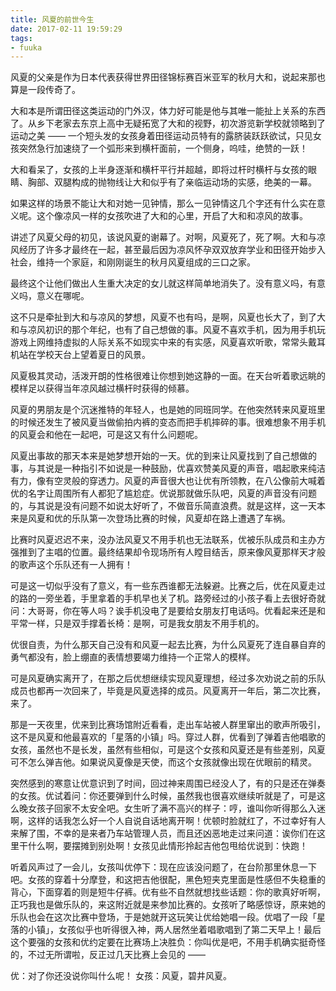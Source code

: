 ```yaml
---
title: 风夏的前世今生
date: 2017-02-11 19:59:29
tags:
- fuuka
---
```


风夏的父亲是作为日本代表获得世界田径锦标赛百米亚军的秋月大和，说起来那也算是一段传奇了。

大和本是所谓田径这类运动的门外汉，体力好可能是他与其唯一能扯上关系的东西了。从乡下老家去东京上高中无疑拓宽了大和的视野，初次游览新学校就领略到了运动之美 —— 一个短头发的女孩身着田径运动员特有的露脐装跃跃欲试，只见女孩突然急行加速绕了一个弧形来到横杆面前，一个侧身，呜哇，绝赞的一跃！

大和看呆了，女孩的上半身逐渐和横杆平行并超越，即将过杆时横杆与女孩的眼睛、胸部、双腿构成的抛物线让大和似乎有了亲临运动场的实感，绝美的一幕。

如果这样的场景不能让大和对她一见钟情，那么一见钟情这几个字还有什么实在意义呢。这个像凉风一样的女孩吹进了大和的心里，开启了大和和凉风的故事。

讲述了风夏父母的初见，该说风夏的谢幕了。对啊，风夏死了，死了啊。大和与凉风经历了许多才最终在一起，甚至最后因为凉风怀孕双双放弃学业和田径开始步入社会，维持一个家庭，和刚刚诞生的秋月风夏组成的三口之家。

最终这个让他们做出人生重大决定的女儿就这样简单地消失了。没有意义吗，有意义吗，意义在哪呢。

这不只是牵扯到大和与凉风的梦想，风夏不也有吗，是啊，风夏也长大了，到了大和与凉风初识的那个年纪，也有了自己想做的事。风夏不喜欢手机，因为用手机玩游戏上网维持虚拟的人际关系不如现实中来的有实感，风夏喜欢听歌，常常头戴耳机站在学校天台上望着夏日的风景。

风夏极其灵动，活泼开朗的性格很难让你想到她这静的一面。在天台听着歌远眺的模样足以获得当年凉风越过横杆时获得的倾慕。

风夏的男朋友是个沉迷推特的年轻人，也是她的同班同学。在他突然转来风夏班里的时候还发生了被风夏当做偷拍内裤的变态而把手机摔碎的事。很难想象不用手机的风夏会和他在一起吧，可是这又有什么问题呢。

风夏出事故的那天本来是她梦想开始的一天。优的到来让风夏找到了自己想做的事，与其说是一种指引不如说是一种鼓励，优喜欢赞美风夏的声音，唱起歌来纯洁有力，像有空灵般的穿透力。风夏的声音很大也让优有所领教，在八公像前大喊着优的名字让周围所有人都犯了尴尬症。优说那就做乐队吧，风夏的声音没有问题的，与其说是没有问题不如说太好听了，不做音乐简直浪费。就是这样，这一天本来是风夏和优的乐队第一次登场比赛的时候，风夏却在路上遭遇了车祸。

比赛时风夏迟迟不来，没办法风夏又不用手机也无法联系，优被乐队成员和主办方强推到了主唱的位置。最终结果却令现场所有人瞠目结舌，原来像风夏那样天才般的歌声这个乐队还有一人拥有！

可是这一切似乎没有了意义，有一些东西谁都无法躲避。比赛之后，优在风夏走过的路的一旁坐着，手里拿着的手机早也关了机。路旁经过的小孩子看上去很好奇就问：大哥哥，你在等人吗？诶手机没电了是要给女朋友打电话吗。优看起来还是和平常一样，只是双手撑着长椅：是啊，可是我女朋友不用手机的。

优很自责，为什么那天自己没有和风夏一起去比赛，为什么风夏死了连自暴自弃的勇气都没有，脸上绷直的表情想要竭力维持一个正常人的模样。

可是风夏确实离开了，在那之后优想继续实现风夏理想，经过多次劝说之前的乐队成员也都再一次回来了，毕竟是风夏选择的成员。风夏离开一年后，第二次比赛，来了。

那是一天夜里，优来到比赛场馆附近看看，走出车站被人群里窜出的歌声所吸引，这不是风夏和他最喜欢的「星落的小镇」吗。穿过人群，优看到了弹着吉他唱歌的女孩，虽然也不是长发，虽然有些相似，可是这个女孩和风夏还是有些差别，风夏可不怎么弹吉他。如果说风夏像是天使，而这个女孩就像出现在优眼前的精灵。

突然感到的寒意让优意识到了时间，回过神来周围已经没人了，有的只是还在弹奏的女孩。优试着问：你还要弹到什么时候，虽然我也很喜欢继续听就是了，可是这么晚女孩子回家不太安全吧。女生听了满不高兴的样子：哼，谁叫你听得那么入迷啊，这样的话我怎么好一个人自说自话地离开啊！优顿时脸就红了，不过幸好有人来解了围，不幸的是来者乃车站管理人员，而且还凶恶地走过来问道：诶你们在这里干什么啊，要摆摊到别处啊！女孩见此情形拎起吉他包甩给优说到：快跑！

听着风声过了一会儿，女孩叫优停下：现在应该没问题了，在台阶那里休息一下吧。女孩的穿着十分摩登，和这把吉他很配，黑色短夹克里面是性感但不失稳重的背心，下面穿着的则是短牛仔裤。优有些不自然就想找些话题：你的歌真好听啊，正巧我也是做乐队的，来这附近就是来参加比赛的。女孩听了略感惊讶，原来她的乐队也会在这次比赛中登场，于是她就开这玩笑让优给她唱一段。优唱了一段「星落的小镇」，女孩似乎也听得很入神，两人居然坐着唱歌唱到了第二天早上！最后这个要强的女孩和优约定要在比赛场上决胜负：你叫优是吧，不用手机确实挺奇怪的，不过无所谓啦，反正过几天比赛上会见的 ——

优：对了你还没说你叫什么呢！
女孩：风夏，碧井风夏。